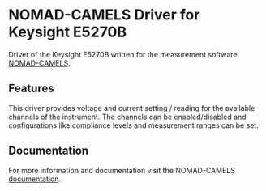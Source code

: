 # NOMAD-CAMELS Driver for Keysight E5270B

Driver of the Keysight E5270B written for the measurement software [NOMAD-CAMELS](https://fau-lap.github.io/NOMAD-CAMELS/).

## Features
This driver provides voltage and current setting / reading for the available channels of the instrument. The channels can be enabled/disabled and configurations like compliance levels and measurement ranges can be set.

## Documentation

For more information and documentation visit the NOMAD-CAMELS [documentation](https://fau-lap.github.io/NOMAD-CAMELS/doc/instruments/instruments.html).
